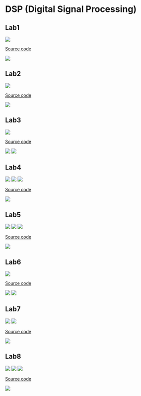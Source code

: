 # DSP (Digital Signal Processing)
## Lab1

<img src="TTVT/Lab1/Question.jpg">

 [Source code](https://github.com/bathanh0309/DSP-Digital-Signal-Processing/blob/main/TTVT/Lab1/Lab1_42_NguyenBaThanh.m)
 
<img src="TTVT/Lab1/result.jpg">

## Lab2

<img src="TTVT/Lab2/Question.jpg">

 [Source code](https://github.com/bathanh0309/DSP-Digital-Signal-Processing/blob/main/TTVT/Lab1/Lab2_42_NguyenBaThanh.m)
 
<img src="TTVT/Lab2/result.jpg">

## Lab3

<img src="TTVT/Lab3/Question.jpg">

 [Source code](https://github.com/bathanh0309/DSP-Digital-Signal-Processing/blob/main/TTVT/Lab1/Lab3_42_NguyenBaThanh.m)
 
<img src="TTVT/Lab3/result.jpg">

<img src="TTVT/Lab3/result b.jpg">

## Lab4

<img src="TTVT/Lab4/QuestionA.jpg">

<img src="TTVT/Lab4/QuestionB.jpg">

<img src="TTVT/Lab4/QuestionC.jpg">

 [Source code](https://github.com/bathanh0309/DSP-Digital-Signal-Processing/blob/main/TTVT/Lab1/Lab4_42_NguyenBaThanh.m)
 
<img src="TTVT/Lab4/result.jpg">

## Lab5

<img src="TTVT/Lab5/QuestionA.jpg">

<img src="TTVT/Lab5/QuestionB.jpg">

<img src="TTVT/Lab5/QuestionC.jpg">

 [Source code](https://github.com/bathanh0309/DSP-Digital-Signal-Processing/blob/main/TTVT/Lab1/Lab5_42_NguyenBaThanh.m)
 
<img src="TTVT/Lab5/result.jpg">

## Lab6

<img src="TTVT/Lab5/Question.jpg">

 [Source code](https://github.com/bathanh0309/DSP-Digital-Signal-Processing/blob/main/TTVT/Lab1/Lab6_42_NguyenBaThanh.m)
 
<img src="TTVT/Lab6/result 1.jpg">

<img src="TTVT/Lab6/result 2.jpg">

## Lab7

<img src="TTVT/Lab7/QuestionA.jpg">

<img src="TTVT/Lab7/QuestionB.jpg">

 [Source code](https://github.com/bathanh0309/DSP-Digital-Signal-Processing/blob/main/TTVT/Lab1/Lab7_42_NguyenBaThanh.m)
 
<img src="TTVT/Lab7/result.jpg">

## Lab8

<img src="TTVT/Lab8/QuestionA.jpg">

<img src="TTVT/Lab8/QuestionB.jpg">

<img src="TTVT/Lab8/QuestionC.jpg">

 [Source code](https://github.com/bathanh0309/DSP-Digital-Signal-Processing/blob/main/TTVT/Lab1/Lab8_42_NguyenBaThanh.m)
 
<img src="TTVT/Lab8/result.jpg">

